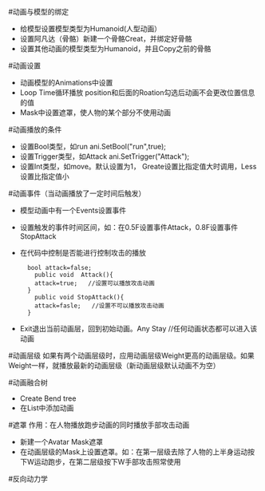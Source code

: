 #动画与模型的绑定
- 给模型设置模型类型为Humanoid(人型动画）
- 设置阿凡达（骨骼）新建一个骨骼Creat，并绑定好骨骼
- 设置其他动画的模型类型为Humanoid，并且Copy之前的骨骼

#动画设置
- 动画模型的Animations中设置
- Loop Time循环播放 position和后面的Roation勾选后动画不会更改位置信息的值
- Mask中设置遮罩，使人物的某个部分不使用动画

#动画播放的条件
- 设置Bool类型，如run   ani.SetBool("run",true);
- 设置Trigger类型，如Attack    ani.SetTrigger("Attack");
- 设置Int类型，如move。默认设置为1， Greate设置比指定值大时调用，Less设置比指定值小

#动画事件（当动画播放了一定时间后触发）
- 模型动画中有一个Events设置事件
- 设置触发的事件时间区间，如：在0.5F设置事件Attack，0.8F设置事件StopAttack
- 在代码中控制是否能进行控制攻击的播放
		
		bool attack=false;
		  public void  Attack(){
		  attack=true;   //设置可以播放攻击动画
		}
		  public void StopAttack(){
		  attack=fasle;   //设置不可以播放攻击动画
		}

- Exit退出当前动画层，回到初始动画。Any Stay //任何动画状态都可以进入该动画

#动画层级
如果有两个动画层级时，应用动画层级Weight更高的动画层级。如果Weight一样，就播放最新的动画层级（新动画层级默认动画不为空）

#动画融合树
- Create Bend tree
- 在List中添加动画

#遮罩
作用：在人物播放跑步动画的同时播放手部攻击动画
- 新建一个Avatar Mask遮罩
- 在动画层级的Mask上设置遮罩。如：在第一层级去除了人物的上半身运动按下W运动跑步，在第二层级按下W手部攻击照常使用
 
#反向动力学
